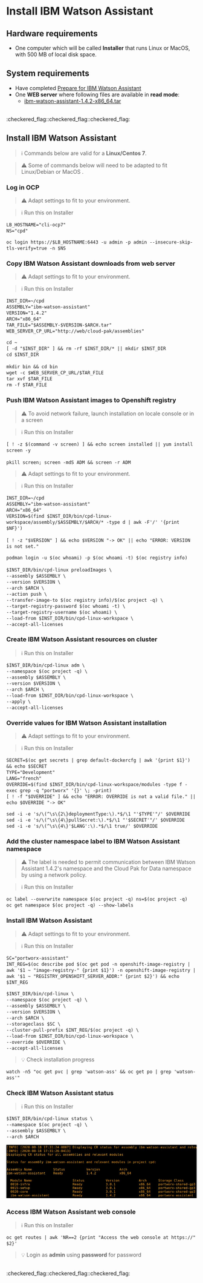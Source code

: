 # Install IBM Watson Assistant

## Hardware requirements

-  One computer which will be called **Installer** that runs Linux or MacOS, with 500 MB of local disk space.

## System requirements

- Have completed  [Prepare for IBM Watson Assistant](https://github.com/bpshparis/sandbox/blob/master/Prepare-for-IBM-Watson-Assistant-1.4.2.md#prepare-for-ibm-watson-assistant)
- One **WEB server** where following files are available in **read mode**:
  - [ibm-watson-assistant-1.4.2-x86_64.tar](https://github.com/bpshparis/sandbox/blob/master/Prepare-for-IBM-Watson-Assistant-1.4.2.md#save-ibm-watson-assistant-142-downloads-to-web-server)

<br>
:checkered_flag::checkered_flag::checkered_flag:
<br>

## Install IBM Watson Assistant

> :information_source: Commands below are valid for a **Linux/Centos 7**.

> :warning: Some of commands below will need to be adapted to fit Linux/Debian or MacOS .

### Log in OCP

> :warning: Adapt settings to fit to your environment.

> :information_source: Run this on Installer 

```
LB_HOSTNAME="cli-ocp7"
NS="cpd"
```

```
oc login https://$LB_HOSTNAME:6443 -u admin -p admin --insecure-skip-tls-verify=true -n $NS
```

### Copy IBM Watson Assistant downloads from web server

> :warning: Adapt settings to fit to your environment.

> :information_source: Run this on Installer 

```
INST_DIR=~/cpd
ASSEMBLY="ibm-watson-assistant"
VERSION="1.4.2"
ARCH="x86_64"
TAR_FILE="$ASSEMBLY-$VERSION-$ARCH.tar"
WEB_SERVER_CP_URL="http://web/cloud-pak/assemblies"
```

```
cd ~
[ -d "$INST_DIR" ] && rm -rf $INST_DIR/* || mkdir $INST_DIR
cd $INST_DIR

mkdir bin && cd bin
wget -c $WEB_SERVER_CP_URL/$TAR_FILE
tar xvf $TAR_FILE
rm -f $TAR_FILE
```

### Push IBM Watson Assistant images to Openshift registry

> :warning: To avoid network failure, launch installation on locale console or in a screen

> :information_source: Run this on Installer

```
[ ! -z $(command -v screen) ] && echo screen installed || yum install screen -y

pkill screen; screen -mdS ADM && screen -r ADM
```

> :warning: Adapt settings to fit to your environment.

> :information_source: Run this on Installer

```
INST_DIR=~/cpd
ASSEMBLY="ibm-watson-assistant"
ARCH="x86_64"
VERSION=$(find $INST_DIR/bin/cpd-linux-workspace/assembly/$ASSEMBLY/$ARCH/* -type d | awk -F'/' '{print $NF}')

[ ! -z "$VERSION" ] && echo $VERSION "-> OK" || echo "ERROR: VERSION is not set."

```

```
podman login -u $(oc whoami) -p $(oc whoami -t) $(oc registry info)

$INST_DIR/bin/cpd-linux preloadImages \
--assembly $ASSEMBLY \
--version $VERSION \
--arch $ARCH \
--action push \
--transfer-image-to $(oc registry info)/$(oc project -q) \
--target-registry-password $(oc whoami -t) \
--target-registry-username $(oc whoami) \
--load-from $INST_DIR/bin/cpd-linux-workspace \
--accept-all-licenses
```


### Create IBM Watson Assistant resources on cluster

> :information_source: Run this on Installer

```
$INST_DIR/bin/cpd-linux adm \
--namespace $(oc project -q) \
--assembly $ASSEMBLY \
--version $VERSION \
--arch $ARCH \
--load-from $INST_DIR/bin/cpd-linux-workspace \
--apply \
--accept-all-licenses
```

### Override values for IBM Watson Assistant installation

> :warning: Adapt settings to fit to your environment.

> :information_source: Run this on Installer

```
SECRET=$(oc get secrets | grep default-dockercfg | awk '{print $1}') && echo $SECRET
TYPE="Development"
LANG="french"
OVERRIDE=$(find $INST_DIR/bin/cpd-linux-workspace/modules -type f -exec grep -q "portworx" '{}' \; -print)
[ ! -f "$OVERRIDE" ] && echo "ERROR: OVERRIDE is not a valid file." || echo $OVERRIDE "-> OK"
```

```
sed -i -e 's/\(^\s\{2\}deploymentType:\).*$/\1 "'$TYPE'"/' $OVERRIDE
sed -i -e 's/\(^\s\{4\}pullSecret:\).*$/\1 "'$SECRET'"/' $OVERRIDE
sed -i -e 's/\(^\s\{4\}'$LANG':\).*$/\1 true/' $OVERRIDE

```


### Add the cluster namespace label to IBM Watson Assistant namespace

> :warning: The label is needed to permit communication between IBM Watson Assistant 1.4.2's namespace and the Cloud Pak for Data namespace by using a network policy.

> :information_source: Run this on Installer

```
oc label --overwrite namespace $(oc project -q) ns=$(oc project -q)
oc get namespace $(oc project -q) --show-labels 
```

### Install IBM Watson Assistant

> :warning: Adapt settings to fit to your environment.

> :information_source: Run this on Installer

```
SC="portworx-assistant"
INT_REG=$(oc describe pod $(oc get pod -n openshift-image-registry | awk '$1 ~ "image-registry-" {print $1}') -n openshift-image-registry | awk '$1 ~ "REGISTRY_OPENSHIFT_SERVER_ADDR:" {print $2}') && echo $INT_REG
```

```
$INST_DIR/bin/cpd-linux \
--namespace $(oc project -q) \
--assembly $ASSEMBLY \
--version $VERSION \
--arch $ARCH \
--storageclass $SC \
--cluster-pull-prefix $INT_REG/$(oc project -q) \
--load-from $INST_DIR/bin/cpd-linux-workspace \
--override $OVERRIDE \
--accept-all-licenses

```

> :bulb: Check installation progress

```
watch -n5 "oc get pvc | grep 'watson-ass' && oc get po | grep 'watson-ass'"
```

### Check IBM Watson Assistant status

> :information_source: Run this on Installer

```
$INST_DIR/bin/cpd-linux status \
--namespace $(oc project -q) \
--assembly $ASSEMBLY \
--arch $ARCH
```

![](img/wa-ready.jpg)


### Access IBM Watson Assistant web console

> :information_source: Run this on Installer

```
oc get routes | awk 'NR==2 {print "Access the web console at https://" $2}'
```

> :bulb: Login as **admin** using **password** for password 

<br>
:checkered_flag::checkered_flag::checkered_flag:
<br>

